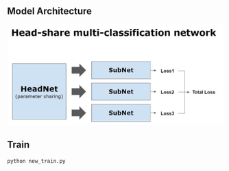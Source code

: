 ## Model Architecture

<img src="https://github.com/boostcampaitech3/level1-image-classification-level1-nlp-07/blob/main/hy_baseline/model.JPG">

## Train

```python
python new_train.py
```
